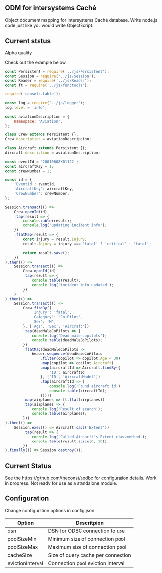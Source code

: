 ## ODM for intersystems Caché

Object document mapping for intersystems Caché database.
Write node.js code just like you would write ObjectScript.

## Current status

Alpha quality

Check out the example below.

```javascript
const Persistent = require('../js/Persistent');
const Session = require('../js/Session');
const Reader = require('../js/Reader');
const ft = require('../js/functools');

require('console.table');

const log = require('../js/logger');
log.level = 'info';

const aviationDescription = {
    namespace: 'Aviation',
};

class Crew extends Persistent {};
Crew.description = aviationDescription;

class Aircraft extends Persistent {};
Aircraft.description = aviationDescription;

const eventId = '20010608X01122';
const aircraftKey = 1;
const crewNumber = 1;

const id = {
    'EventId': eventId,
    'AircraftKey': aircraftKey,
    'CrewNumber': crewNumber,
};

Session.transact(() => 
    Crew.openId(id)
    .tap(result => {
        console.table(result);
        console.log('updating incident info');
    })
    .flatMap(result => {
        const injury = result.Injury;
        result.Injury = injury === 'fatal' ? 'critical' : 'fatal';

        return result.save();
    })
).then(() => 
    Session.transact(() => 
        Crew.openId(id)
        .tap(result => {
            console.table(result);
            console.log('incident info updated');
        }) 
    )
).then(() => 
    Session.transact(() => 
        Crew.findBy({
            'Injury': 'fatal',
            'Category': 'Co-Pilot',
            'Sex': 'M',
        }, ['Age', 'Sex', 'Aircraft'])
        .tap(deadMaleCoPilots => {
            console.log('Dead male copilots');
            console.table(deadMaleCoPilots);
        })
        .flatMap(deadMaleCoPilots => 
            Reader.sequence(deadMaleCoPilots
                .filter(copilot => copilot.Age < 30)
                .map(copilot => copilot.Aircraft)
                .map(aircraftId => Aircraft.findBy({
                    'ID': aircraftId
                }, ['ID', 'AircraftModel'])
                .tap(aircraftId => {
                    console.log('Found aircraft id');
                    console.table(aircraftId);
                }))))
        .map(airplanes => ft.flat(airplanes))
        .tap(airplanes => {
            console.log('Result of search');
            console.table(airplanes);
        }))
).then(() => 
    Session.exec(() => Aircraft.call('Extent'))
        .tap(result => {
            console.log(`Called Aircarft's Extent classmethod`);
            console.table(result.slice(0, 10));
        })
).finally(() => Session.destroy());
```


## Current Status

See the https://github.com/theconst/aodbc for configuration details.
Work in progress. Not ready for use as a standalone module.

## Configuration

Change configuration options in config.json 

|Option            | Descritpion                        |
|------------------|------------------------------------|
| dsn              | DSN for ODBC connection to use     |
| poolSizeMin      | Minimum size of connection pool    |
| poolSizeMax      | Maximum size of connection pool    |
| cacheSize        | Size of query cache per connection |
| evictionInterval | Connection pool eviction interval  |
